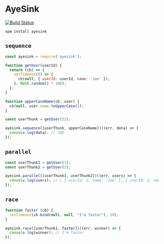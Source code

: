 # AyeSink

[![Build Status](https://travis-ci.org/alexlrobertson/ayesink.svg?branch=master)](https://travis-ci.org/alexlrobertson/ayesink)

`npm install ayesink`

## `sequence`

```javascript
const ayesink = require('ayesink');

function getUser(userId) {
  return (cb) => {
    setTimeout(() => {
      cb(null, { userId: userId, name: 'Joe' });
    }, Math.random() * 100);
  };
}

function upperCaseName(cb, user) {
  cb(null, user.name.toUpperCase());
}

const userThunk = getUser(22);

ayesink.sequence([userThunk, upperCaseName])((err, data) => {
  console.log(data); // JOE
});
```

## `parallel`

```javascript
const userThunk1 = getUser(1);
const userThunk2 = getUser(2);

ayesink.parallel([userThunk1, userThunk2])((err, users) => {
  console.log(users); // [ { userId: 1, name: 'Joe' }, { userId: 2, name: 'Joe' } ]
});
```

## `race`

```javascript
function faster (cb) {
  setTimeout(cb.bind(null, null, "I'm faster"), 10);
}

ayesink.race([userThunk1, faster])((err, winner) => {
  console.log(winner); // I'm faster
});
```

